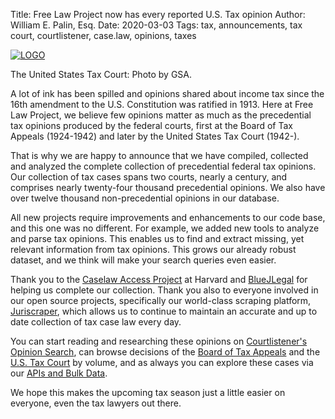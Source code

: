 Title: Free Law Project now has every reported U.S. Tax opinion
Author: William E. Palin, Esq.
Date: 2020-03-03
Tags: tax, announcements, tax court, courtlistener, case.law, opinions, taxes


<div class="left-image">
    <a href="https://www.ustaxcourt.gov">
        <img src="{static}/images/ustaxcourt.png"
             alt="LOGO"
             title="The U.S. Tax Court in DC"
             class="img-responsive border">
    </a>
    <p class="caption">The United States Tax Court: Photo by GSA.</p>
</div>
<div class="clearfix"></div>


A lot of ink has been spilled and opinions shared about income tax since the 16th amendment to the U.S. Constitution was ratified in 1913. Here at Free Law Project, we believe few opinions matter as much as the precedential tax opinions produced by the federal courts, first at the Board of Tax Appeals (1924-1942) and later by the United States Tax Court (1942-).  

That is why we are happy to announce that we have compiled, collected and analyzed the complete collection of precedential federal tax opinions. Our collection of tax cases spans two courts, nearly a century, and comprises nearly twenty-four thousand precedential opinions. We also have over twelve thousand non-precedential opinions in our database. 

All new projects require improvements and enhancements to our code base, and this one was no different.  For example, we added new tools to analyze and parse tax opinions.  This enables us to find and extract missing, yet relevant information from tax opinions. This grows our already robust dataset, and we think will make your search queries even easier.

Thank you to the [Caselaw Access Project][cap] at Harvard and [BlueJLegal][bjl] for helping us complete our collection. Thank you also to everyone involved in our open source projects, specifically our world-class scraping platform, [Juriscraper][js], which allows us to continue to maintain an accurate and up to date collection of tax case law every day.

You can start reading and researching these opinions on [Courtlistener's Opinion Search][cl], can browse decisions of the [Board of Tax Appeals][bta] and the [U.S. Tax Court][tc] by volume, and as always you can explore these cases via our [APIs and Bulk Data][api]. 

We hope this makes the upcoming tax season just a little easier on everyone, even the tax lawyers out there.

[bta]: https://www.courtlistener.com/c/B.T.A./
[tc]: https://www.courtlistener.com/c/T.C./
[api]: https://www.courtlistener.com/api/
[cl]: https://www.courtlistener.com/opinion/
[bjl]: https://www.bluejlegal.com/
[cap]: https://case.law/
[js]: {filename}/pages/juriscraper.md